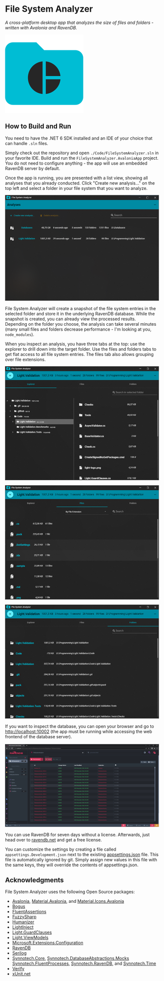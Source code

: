 # File System Analyzer

*A cross-platform desktop app that analyzes the size of files and folders - written with Avalonia and RavenDB.*

![Light Libraries Logo](/Design/file-system-analyzer-icon-256x256.png)

## How to Build and Run

You need to have the .NET 6 SDK installed and an IDE of your choice that can handle `.sln` files. 

Simply check out the repository and open `./Code/FileSystemAnalyzer.sln` in your favorite IDE. Build and run the `FileSystemAnalyzer.AvaloniaApp` project. You do not need to configure anything - the app will use an embedded RavenDB server by default.

Once the app is running, you are presented with a list view, showing all analyses that you already conducted. Click "Create new analysis..." on the top left and select a folder in your file system that you want to analyze.

![Light Libraries Logo](/Design/analyses-list-view.png)

File System Analyzer will create a snapshot of the file system entries in the selected folder and store it in the underlying RavenDB database. While the snapshot is created, you can already view the processed results. Depending on the folder you choose, the analysis can take several minutes (many small files and folders decrease performance - I'm looking at you, `node_modules`).

When you inspect an analysis, you have three tabs at the top: use the explorer to drill down into the target folder. Use the files and folders tabs to get flat access to all file system entries. The files tab also allows grouping over file extensions.

![Light Libraries Logo](/Design/explorer.png)

![Light Libraries Logo](/Design/files-view.png)

![Light Libraries Logo](/Design/folders-view.png)

If you want to inspect the database, you can open your browser and go to [http://localhost:10002](http://localhost:10002) (the app must be running while accessing the web frontend of the database server).

![Light Libraries Logo](/Design/ravendb.png)

You can use RavenDB for seven days without a license. Afterwards, just head over to [ravendb.net](https://ravendb.net/buy) and get a free license.

You can customize the settings by creating a file called `appsettings.Development.json` next to the existing [appsettings.json](https://github.com/feO2x/FileSystemAnalyzer/blob/main/Code/FileSystemAnalyzer.AvaloniaApp/appsettings.json) file. This file is automatically ignored by git. Simply assign new values in this file with the same keys, they will override the contents of appsettings.json.

## Acknowledgments

File System Analyzer uses the following Open Source packages:

- [Avalonia](https://avaloniaui.net/), [Material.Avalonia](https://github.com/AvaloniaCommunity/Material.Avalonia), and [Material.Icons.Avalonia](https://github.com/SKProCH/Material.Icons)
- [Bogus](https://github.com/bchavez/Bogus)
- [FluentAssertions](https://fluentassertions.com/)
- [FuzzySharp](https://github.com/JakeBayer/FuzzySharp)
- [Humanizer](https://humanizr.net/)
- [LightInject](https://www.lightinject.net/)
- [Light.GuardClauses](https://github.com/feO2x/Light.GuardClauses)
- [Light.ViewModels](https://github.com/feO2x/Light.ViewModels)
- [Microsoft.Extensions.Configuration](https://learn.microsoft.com/en-us/dotnet/core/extensions/configuration)
- [RavenDB](https://ravendb.net/)
- [Serilog](https://serilog.net/)
- [Synnotech.Core](https://github.com/Synnotech-AG/Synnotech.Core), [Synnotech.DatabaseAbstractions.Mocks](https://github.com/Synnotech-AG/Synnotech.DatabaseAbstractions.Mocks) [Synnotech.FluentProcesses](https://github.com/Synnotech-AG/Synnotech.FluentProcesses), [Synnotech.RavenDB](https://github.com/Synnotech-AG/Synnotech.RavenDB), and [Synnotech.Time](https://github.com/Synnotech-AG/Synnotech.Time)
- [Verify](https://github.com/VerifyTests/Verify)
- [xUnit.net](https://github.com/xunit/xunit)
